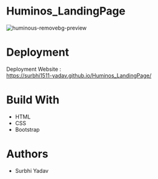 # Huminos_LandingPage
![huminous-removebg-preview](https://user-images.githubusercontent.com/60219136/159914500-59afbf58-4aae-4c00-83d3-d8d4a242a22a.png)

# Deployment
Deployment Website :  <br>
https://surbhi1511-yadav.github.io/Huminos_LandingPage/

# Build With
* HTML
* CSS
* Bootstrap

# Authors
* Surbhi Yadav
